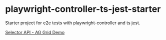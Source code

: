 # playwright-controller-ts-jest-starter

Starter project for e2e tests with playwright-controller and ts jest.

[Selector API - AG Grid Demo](src/ag-grid/ag-grid.chromium.test.ts)
